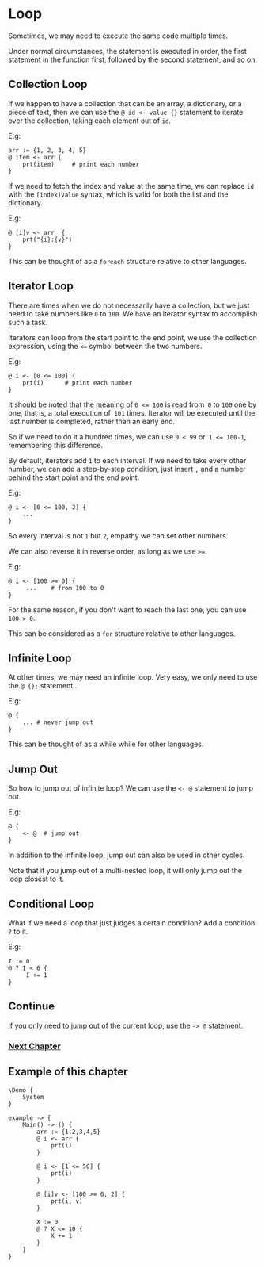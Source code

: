 # Loop
Sometimes, we may need to execute the same code multiple times.

Under normal circumstances, the statement is executed in order, the first statement in the function first, followed by the second statement, and so on.
## Collection Loop
If we happen to have a collection that can be an array, a dictionary, or a piece of text, then we can use the `@ id <- value {}` statement to iterate over the collection, taking each element out of `id`.

E.g:
```
arr := {1, 2, 3, 4, 5}
@ item <- arr {
    prt(item)     # print each number
}
```

If we need to fetch the index and value at the same time, we can replace `id` with the `[index]value` syntax, which is valid for both the list and the dictionary.

E.g:
```
@ [i]v <- arr  {
    prt("{i}:{v}")
}
```

This can be thought of as a `foreach` structure relative to other languages.
## Iterator Loop
There are times when we do not necessarily have a collection, but we just need to take numbers like `0` to `100`. We have an iterator syntax to accomplish such a task.

Iterators can loop from the start point to the end point, we use the collection expression, using the `<=` symbol between the two numbers.

E.g:
```
@ i <- [0 <= 100] {
    prt(i)      # print each number
}
```
It should be noted that the meaning of `0 <= 100` is read from` 0` to `100` one by one, that is, a total execution of` 101` times. Iterator will be executed until the last number is completed, rather than an early end.

So if we need to do it a hundred times, we can use `0 < 99` or` 1 <= 100-1`, remembering this difference.

By default, iterators add `1` to each interval. If we need to take every other number, we can add a step-by-step condition, just insert `,` and a number behind the start point and the end point.

E.g:
```
@ i <- [0 <= 100, 2] {
    ...
}
```
So every interval is not `1` but `2`, empathy we can set other numbers.

We can also reverse it in reverse order, as long as we use `>=`.

E.g:
```
@ i <- [100 >= 0] {
     ...    # from 100 to 0
}
```
For the same reason, if you don't want to reach the last one, you can use `100 > 0`.

This can be considered as a `for` structure relative to other languages.
## Infinite Loop
At other times, we may need an infinite loop. Very easy, we only need to use the `@ {};` statement..

E.g:
```
@ {
    ... # never jump out
}
```
This can be thought of as a while while for other languages.
## Jump Out
So how to jump out of infinite loop? We can use the `<- @` statement to jump out.

E.g:
```
@ {
    <- @  # jump out
}
```
In addition to the infinite loop, jump out can also be used in other cycles.

Note that if you jump out of a multi-nested loop, it will only jump out the loop closest to it.
## Conditional Loop
What if we need a loop that just judges a certain condition?
Add a condition `?` to it.

E.g:
```
I := 0
@ ? I < 6 {
     I += 1
}
```
## Continue
If you only need to jump out of the current loop, use the `-> @` statement.

### [Next Chapter](function-type.md)

## Example of this chapter
```
\Demo {
    System
}

example -> {
    Main() -> () {
        arr := {1,2,3,4,5}
        @ i <- arr {
            prt(i)
        }

        @ i <- [1 <= 50] {
            prt(i)
        }

        @ [i]v <- [100 >= 0, 2] {
            prt(i, v)
        }

        X := 0
        @ ? X <= 10 {
            X += 1
        }
    }
}
```